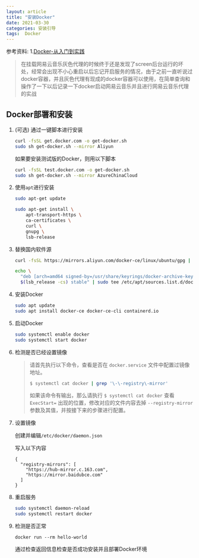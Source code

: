 ```yaml
---
layout: article
title: "安装Docker"
date: 2021-03-30
categories: 安装引导
tags:  Docker
---
```


参考资料:
1.[Docker-从入门到实践](https://yeasy.gitbook.io/docker_practice/install/ubuntu)

> 在挂载网易云音乐灰色代理的时候终于还是发现了screen后台运行的坏处，经常会出现不小心重启以后忘记开启服务的情况，由于之前一直听说过docker容器，并且灰色代理有现成的docker容器可以使用，在简单查询和操作了一下以后记录一下docker启动网易云音乐并且进行网易云音乐代理的实战

## Docker部署和安装

1. (可选) 通过一键脚本进行安装

   ```bash
   curl -fsSL get.docker.com -o get-docker.sh
   sudo sh get-docker.sh --mirror Aliyun
   ```

   如果要安装测试版的Docker，则用以下脚本

   ```bash
   curl -fsSL test.docker.com -o get-docker.sh
   sudo sh get-docker.sh --mirror AzureChinaCloud
   ```

2. 使用`apt`进行安装

   ```bash
   sudo apt-get update
   
   sudo apt-get install \
       apt-transport-https \
       ca-certificates \
       curl \
       gnupg \
       lsb-release
   ```

3. 替换国内软件源

   ```bash
   curl -fsSL https://mirrors.aliyun.com/docker-ce/linux/ubuntu/gpg | sudo gpg --dearmor -o /usr/share/keyrings/docker-archive-keyring.gpg
   
   echo \
     "deb [arch=amd64 signed-by=/usr/share/keyrings/docker-archive-keyring.gpg] https://mirrors.aliyun.com/docker-ce/linux/ubuntu \
     $(lsb_release -cs) stable" | sudo tee /etc/apt/sources.list.d/docker.list > /dev/null
   ```

4. 安装Docker

   ```bash
   sudo apt update
   sudo apt install docker-ce docker-ce-cli containerd.io
   ```

5. 启动Docker

   ```bash
   sudo systemctl enable docker
   sudo systemctl start docker
   ```

6. 检测是否已经设置镜像

   > 请首先执行以下命令，查看是否在 `docker.service` 文件中配置过镜像地址。
   >
   > ```bash
   > $ systemctl cat docker | grep '\-\-registry\-mirror'
   > ```
   >
   > 如果该命令有输出，那么请执行 `$ systemctl cat docker` 查看 `ExecStart=` 出现的位置，修改对应的文件内容去掉 `--registry-mirror` 参数及其值，并按接下来的步骤进行配置。

7. 设置镜像

   创建并编辑`/etc/docker/daemon.json`

   写入以下内容

   ```shell
   {
     "registry-mirrors": [
       "https://hub-mirror.c.163.com",
       "https://mirror.baidubce.com"
     ]
   }
   ```

8. 重启服务

   ```bash
   sudo systemctl daemon-reload
   sudo systemctl restart docker
   ```

9. 检测是否正常

   `docker run --rm hello-world`

   通过检查返回信息检查是否成功安装并且部署Docker环境
